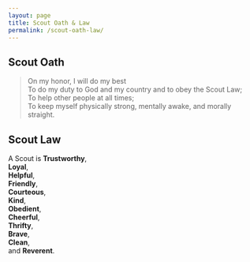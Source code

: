 ```yaml
---
layout: page
title: Scout Oath & Law
permalink: /scout-oath-law/
---
```


## Scout Oath

> On my honor, I will do my best  
> To do my duty to God and my country and to obey the Scout Law;  
> To help other people at all times;  
> To keep myself physically strong, mentally awake, and morally straight.

## Scout Law

A Scout is **Trustworthy**,  
**Loyal**,  
**Helpful**,  
**Friendly**,  
**Courteous**,  
**Kind**,  
**Obedient**,  
**Cheerful**,  
**Thrifty**,  
**Brave**,  
**Clean**,  
and **Reverent**.
